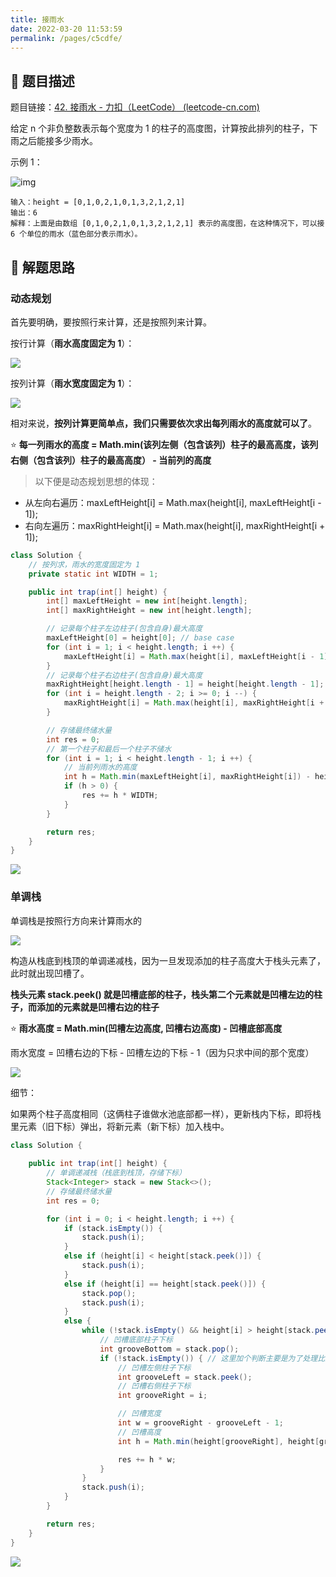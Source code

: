 ```yaml
---
title: 接雨水
date: 2022-03-20 11:53:59
permalink: /pages/c5cdfe/
---
```


## 📃 题目描述

题目链接：[42. 接雨水 - 力扣（LeetCode） (leetcode-cn.com)](https://leetcode-cn.com/problems/trapping-rain-water/)

给定 n 个非负整数表示每个宽度为 1 的柱子的高度图，计算按此排列的柱子，下雨之后能接多少雨水。

 

示例 1：

![img](https://assets.leetcode-cn.com/aliyun-lc-upload/uploads/2018/10/22/rainwatertrap.png)

```
输入：height = [0,1,0,2,1,0,1,3,2,1,2,1]
输出：6
解释：上面是由数组 [0,1,0,2,1,0,1,3,2,1,2,1] 表示的高度图，在这种情况下，可以接 6 个单位的雨水（蓝色部分表示雨水）。
```

## 🔔 解题思路

### 动态规划

首先要明确，要按照行来计算，还是按照列来计算。

按行计算（**雨水高度固定为 1**）：

![](https://cs-wiki.oss-cn-shanghai.aliyuncs.com/img/20220225102504.png)

按列计算（**雨水宽度固定为 1**）：

![](https://cs-wiki.oss-cn-shanghai.aliyuncs.com/img/20220225102541.png)

相对来说，**按列计算更简单点，我们只需要依次求出每列雨水的高度就可以了**。

⭐ **每一列雨水的高度 = Math.min(该列左侧（包含该列）柱子的最高高度，该列右侧（包含该列）柱子的最高高度） - 当前列的高度** 

> 以下便是动态规划思想的体现：

- 从左向右遍历：maxLeftHeight[i] = Math.max(height[i], maxLeftHeight[i - 1]);
- 右向左遍历：maxRightHeight[i] = Math.max(height[i], maxRightHeight[i + 1]);


```java
class Solution {
    // 按列求，雨水的宽度固定为 1
    private static int WIDTH = 1;

    public int trap(int[] height) {
        int[] maxLeftHeight = new int[height.length];
        int[] maxRightHeight = new int[height.length];

        // 记录每个柱子左边柱子(包含自身)最大高度
        maxLeftHeight[0] = height[0]; // base case
        for (int i = 1; i < height.length; i ++) {
            maxLeftHeight[i] = Math.max(height[i], maxLeftHeight[i - 1]);
        }
        // 记录每个柱子右边柱子(包含自身)最大高度
        maxRightHeight[height.length - 1] = height[height.length - 1]; // base case 
        for (int i = height.length - 2; i >= 0; i --) {
            maxRightHeight[i] = Math.max(height[i], maxRightHeight[i + 1]);
        }

        // 存储最终储水量
        int res = 0;
        // 第一个柱子和最后一个柱子不储水
        for (int i = 1; i < height.length - 1; i ++) {
            // 当前列雨水的高度
            int h = Math.min(maxLeftHeight[i], maxRightHeight[i]) - height[i];
            if (h > 0) {
                res += h * WIDTH;
            }
        }

        return res;
    }
}
```

![](https://cs-wiki.oss-cn-shanghai.aliyuncs.com/img/20220225112705.png)

### 单调栈

单调栈是按照行方向来计算雨水的

![](https://cs-wiki.oss-cn-shanghai.aliyuncs.com/img/20220225102504.png)

构造从栈底到栈顶的单调递减栈，因为一旦发现添加的柱子高度大于栈头元素了，此时就出现凹槽了。

**栈头元素 stack.peek() 就是凹槽底部的柱子，栈头第二个元素就是凹槽左边的柱子，而添加的元素就是凹槽右边的柱子**

⭐ **雨水高度 =  Math.min(凹槽左边高度, 凹槽右边高度) - 凹槽底部高度**

雨水宽度 = 凹槽右边的下标 - 凹槽左边的下标 - 1（因为只求中间的那个宽度）

![](https://cs-wiki.oss-cn-shanghai.aliyuncs.com/img/20220225110332.png)

细节：

如果两个柱子高度相同（这俩柱子谁做水池底部都一样），更新栈内下标，即将栈里元素（旧下标）弹出，将新元素（新下标）加入栈中。

```java
class Solution {
   
    public int trap(int[] height) {
        // 单调递减栈（栈底到栈顶，存储下标）
        Stack<Integer> stack = new Stack<>();
        // 存储最终储水量
        int res = 0;

        for (int i = 0; i < height.length; i ++) {
            if (stack.isEmpty()) {
                stack.push(i);
            }
            else if (height[i] < height[stack.peek()]) {
                stack.push(i);
            }
            else if (height[i] == height[stack.peek()]) {
                stack.pop();
                stack.push(i);
            }
            else {
                while (!stack.isEmpty() && height[i] > height[stack.peek()]) {
                    // 凹槽底部柱子下标
                    int grooveBottom = stack.pop();
                    if (!stack.isEmpty()) { // 这里加个判断主要是为了处理比如 height = {0, 3, ...} 这种情况
                        // 凹槽左侧柱子下标
                        int grooveLeft = stack.peek();
                        // 凹槽右侧柱子下标
                        int grooveRight = i;

                        // 凹槽宽度
                        int w = grooveRight - grooveLeft - 1;
                        // 凹槽高度
                        int h = Math.min(height[grooveRight], height[grooveLeft]) - height[grooveBottom];

                        res += h * w;
                    }
                }
                stack.push(i);
            }
        }

        return res;
    }
}
```

![](https://cs-wiki.oss-cn-shanghai.aliyuncs.com/img/20220225112743.png)
